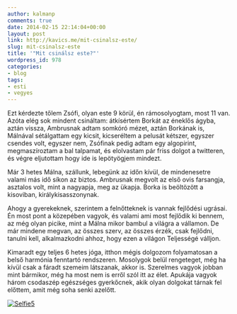 ```yaml
---
author: kalmanp
comments: true
date: 2014-02-15 22:14:04+00:00
layout: post
link: http://kavics.me/mit-csinalsz-este/
slug: mit-csinalsz-este
title: '"Mit csinálsz este?"'
wordpress_id: 978
categories:
- blog
tags:
- esti
- vegyes
---
```


Ezt kérdezte tőlem Zsófi, olyan este 9 körül, én rámosolyogtam, most 11 van. Azóta elég sok mindent csináltam: átkísértem Borkát az éneklős ágyba, aztán vissza, Ambrusnak adtam somkóró mézet, aztán Borkának is, Málnával sétálgattam egy kicsit, kicseréltem a pelusát kétszer, egyszer csendes volt, egyszer nem, Zsófinak pedig adtam egy algopirint, megmaszíroztam a bal talpamat, és elolvastam pár friss dolgot a twitteren, és végre eljutottam hogy ide is lepötyögjem mindezt.

Már 3 hetes Málna, szállunk, lebegünk az időn kívül, de mindenesetre valami más idő síkon az biztos. Ambrusnak megvolt az első ovis farsangja, asztalos volt, mint a nagyapja, meg az ükapja. Borka is beöltözött a kisoviban, királykisasszonynak.

Ahogy a gyerekeknek, szerintem a felnőtteknek is vannak fejlődési ugrásai. Én most pont a közepében vagyok, és valami ami most fejlődik ki bennem, az még olyan picike, mint a Málna mikor bambul a világra a vállamon. De már mindene megvan, az összes szerv, az összes érzék, csak fejlődni, tanulni kell, alkalmazkodni ahhoz, hogy ezen a világon Teljességé válljon.

Kimaradt egy teljes 6 hetes jóga, itthon mégis dolgozom folyamatosan a belső harmónia fenntartó rendszeren. Mosolygok belül rengeteget, még ha kívül csak a fáradt szemeim látszanak, akkor is. Szerelmes vagyok jobban mint bármikor, még ha most nem is erről szól itt az élet. Apukája vagyok három csodaszép egészséges gyerkőcnek, akik olyan dolgokat tárnak fel előttem, amit még soha senki azelőtt.

[![Selfie5](/kavicsblog/wp-content/uploads/2014/02/IMG_3038.jpg)](/kavicsblog/wp-content/uploads/2014/02/IMG_3038.jpg)
